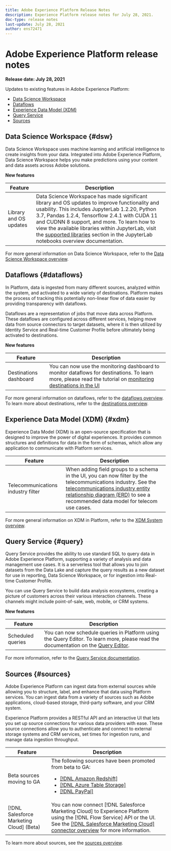 ```yaml
---
title: Adobe Experience Platform Release Notes
description: Experience Platform release notes for July 28, 2021.
doc-type: release notes
last-update: July 28, 2021
author: ens72471
---
```


# Adobe Experience Platform release notes 

**Release date: July 28, 2021**

Updates to existing features in Adobe Experience Platform:

- [Data Science Workspace](#dsw)
- [Dataflows](#destinations)
- [Experience Data Model (XDM)](#xdm)
- [Query Service](#query)
- [Sources](#sources)


## Data Science Workspace {#dsw}

Data Science Workspace uses machine learning and artificial intelligence to create insights from your data. Integrated into Adobe Experience Platform, Data Science Workspace helps you make predictions using your content and data assets across Adobe solutions.

**New features**

| Feature | Description |
| --- | --- |
| Library and OS updates | Data Science Workspace has made significant library and OS updates to improve functionality and usability. This includes JupyterLab 1.2.20, Python 3.7, Pandas 1.2.4, Tensorflow 2.4.1 with CUDA 11 and CUDNN 8 support, and more. To learn how to view the available libraries within JupyterLab, visit the [supported libraries](../../data-science-workspace/jupyterlab/overview.md#supported-libraries) section in the JupyterLab notebooks overview documentation. |

For more general information on Data Science Workspace, refer to the [Data Science Workspace overview](../../data-science-workspace/home.md).

## Dataflows {#dataflows}

In Platform, data is ingested from many different sources, analyzed within the system, and activated to a wide variety of destinations. Platform makes the process of tracking this potentially non-linear flow of data easier by providing transparency with dataflows.

Dataflows are a representation of jobs that move data across Platform. These dataflows are configured across different services, helping move data from source connectors to target datasets, where it is then utilized by Identity Service and Real-time Customer Profile before ultimately being activated to destinations.

**New features**

| Feature | Description |
| ------- | ----------- |
| Destinations dashboard | You can now use the monitoring dashboard to monitor dataflows for destinations. To learn more, please read the tutorial on [monitoring destinations in the UI](../../dataflows/ui/monitor-destinations.md#monitoring-destinations-dashboard) |

For more general information on dataflows, refer to the [dataflows overview](../../dataflows/home.md). To learn more about destinations, refer to the [destinations overview](../../destinations/home.md).

## Experience Data Model (XDM) {#xdm}

Experience Data Model (XDM) is an open-source specification that is designed to improve the power of digital experiences. It provides common structures and definitions for data in the form of schemas, which allow any application to communicate with Platform services.

| Feature | Description |
| --- | --- |
| Telecommunications industry filter | When adding field groups to a schema in the UI, you can now filter by the telecommunications industry. See the [telecommunications industry entity relationship diagram (ERD)](../../xdm/schema/industries/telecom.md) to see a recommended data model for telecom use cases. |

For more general information on XDM in Platform, refer to the [XDM System overview](../../xdm/home.md).

## Query Service {#query}

Query Service provides the ability to use standard SQL to query data in Adobe Experience Platform, supporting a variety of analysis and data management use cases. It is a serverless tool that allows you to join datasets from the Data Lake and capture the query results as a new dataset for use in reporting, Data Science Workspace, or for ingestion into Real-time Customer Profile.

You can use Query Service to build data analysis ecosystems, creating a picture of customers across their various interaction channels. These channels might include point-of-sale, web, mobile, or CRM systems.

**New features**

| Feature | Description |
| ------- | ----------- |
| Scheduled queries | You can now schedule queries in Platform using the Query Editor. To learn more, please read the documentation on the [Query Editor](../../query-service/ui/user-guide.md#scheduled-queries). |

For more information, refer to the [Query Service documentation](../../query-service/home.md).

## Sources {#sources}

Adobe Experience Platform can ingest data from external sources while allowing you to structure, label, and enhance that data using Platform services. You can ingest data from a variety of sources such as Adobe applications, cloud-based storage, third-party software, and your CRM system.

Experience Platform provides a RESTful API and an interactive UI that lets you set up source connections for various data providers with ease. These source connections allow you to authenticate and connect to external storage systems and CRM services, set times for ingestion runs, and manage data ingestion throughput.

| Feature | Description |
| ------- | ----------- |
| Beta sources moving to GA | The following sources have been promoted from beta to GA: <ul><li>[[!DNL Amazon Redshift]](../../sources/connectors/databases/redshift.md)</li><li>[[!DNL Azure Table Storage]](../../sources/connectors/databases/ats.md)</li><li>[[!DNL PayPal]](../../sources/connectors/payments/paypal.md)</li></ul> |
| [!DNL Salesforce Marketing Cloud] (Beta) | You can now connect [!DNL Salesforce Marketing Cloud] to Experience Platform using the [!DNL Flow Service] API or the UI. See the [[!DNL Salesforce Marketing Cloud] connector overview](../../sources/connectors/marketing-automation/salesforce-marketing-cloud.md) for more information. |

To learn more about sources, see the [sources overview](../../sources/home.md).
